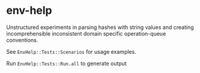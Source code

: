 # env-help
Unstructured experiments in parsing hashes with string values and creating incomprehensible inconsistent domain specific operation-queue conventions.

See ``EnvHelp::Tests::Scenarios`` for usage examples.

Run ``EnvHelp::Tests::Run.all`` to generate output

